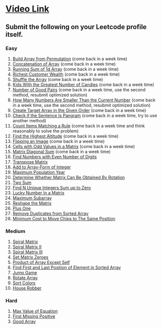 # [Video Link](https://youtu.be/n60Dn0UsbEk)

## Submit the following on your Leetcode profile itself.

### Easy

1. [Build Array from Permutation](https://leetcode.com/problems/build-array-from-permutation/) (come back in a week time)
2. [Concatenation of Array](https://leetcode.com/problems/concatenation-of-array/) (come back in a week time)
3. [Running Sum of 1d Array](https://leetcode.com/problems/running-sum-of-1d-array/) (come back in a week time)
4. [Richest Customer Wealth](https://leetcode.com/problems/richest-customer-wealth/) (come back in a week time)
5. [Shuffle the Array](https://leetcode.com/problems/shuffle-the-array/) (come back in a week time)
6. [Kids With the Greatest Number of Candies](https://leetcode.com/problems/kids-with-the-greatest-number-of-candies/) (come back in a week time)
7. [Number of Good Pairs](https://leetcode.com/problems/number-of-good-pairs/) (come back in a week time, use the second method, resubmit optimized solution)
8. [How Many Numbers Are Smaller Than the Current Number](https://leetcode.com/problems/how-many-numbers-are-smaller-than-the-current-number/) (come back in a week time, use the second method, resubmit optimized solution)
9. [Create Target Array in the Given Order](https://leetcode.com/problems/create-target-array-in-the-given-order/) (come back in a week time)
10. [Check if the Sentence Is Pangram](https://leetcode.com/problems/check-if-the-sentence-is-pangram/) (come back in a week time, try to use another method)
11. [Count Items Matching a Rule](https://leetcode.com/problems/count-items-matching-a-rule/) (come back in a week time and think reasonably to solve the problem)
12. [Find the Highest Altitude](https://leetcode.com/problems/find-the-highest-altitude/) (come back in a week time)
13. [Flipping an Image](https://leetcode.com/problems/flipping-an-image/) (come back in a week time)
14. [Cells with Odd Values in a Matrix](https://leetcode.com/problems/cells-with-odd-values-in-a-matrix/) (come back in a week time)
15. [Matrix Diagonal Sum](https://leetcode.com/problems/matrix-diagonal-sum/) (come back in a week time)
16. [Find Numbers with Even Number of Digits](https://leetcode.com/problems/find-numbers-with-even-number-of-digits/)
17. [Transpose Matrix](https://leetcode.com/problems/transpose-matrix/)
18. [Add to Array-Form of Integer](https://leetcode.com/problems/add-to-array-form-of-integer/)
19. [Maximum Population Year](https://leetcode.com/problems/maximum-population-year/)
20. [Determine Whether Matrix Can Be Obtained By Rotation](https://leetcode.com/problems/determine-whether-matrix-can-be-obtained-by-rotation/)
21. [Two Sum](https://leetcode.com/problems/two-sum/)
22. [Find N Unique Integers Sum up to Zero](https://leetcode.com/problems/find-n-unique-integers-sum-up-to-zero/)
23. [Lucky Number In a Matrix](https://leetcode.com/problems/lucky-numbers-in-a-matrix/)
24. [Maximum Subarray](https://leetcode.com/problems/maximum-subarray/)
25. [Reshape the Matrix](https://leetcode.com/problems/reshape-the-matrix/)
26. [Plus One](https://leetcode.com/problems/plus-one/)
27. [Remove Duplicates from Sorted Array](https://leetcode.com/problems/remove-duplicates-from-sorted-array/)
28. [Minimum Cost to Move Chips to The Same Position](https://leetcode.com/problems/minimum-cost-to-move-chips-to-the-same-position/)

### Medium

1. [Spiral Matrix](https://leetcode.com/problems/spiral-matrix/)
2. [Spiral Matrix II](https://leetcode.com/problems/spiral-matrix-ii/)
3. [Spiral Matrix III](https://leetcode.com/problems/spiral-matrix-iii/)
4. [Set Matrix Zeroes](https://leetcode.com/problems/set-matrix-zeroes/)
5. [Product of Array Except Self](https://leetcode.com/problems/product-of-array-except-self/)
6. [Find First and Last Position of Element in Sorted Array](https://leetcode.com/problems/find-first-and-last-position-of-element-in-sorted-array/)
7. [Jump Game](https://leetcode.com/problems/jump-game/)
8. [Rotate Array](https://leetcode.com/problems/rotate-array/)
9. [Sort Colors](https://leetcode.com/problems/sort-colors/)
10. [House Robber](https://leetcode.com/problems/house-robber/)

### Hard

1. [Max Value of Equation](https://leetcode.com/problems/max-value-of-equation/)
2. [First Missing Positive](https://leetcode.com/problems/first-missing-positive/)
3. [Good Array](https://leetcode.com/problems/check-if-it-is-a-good-array/)
